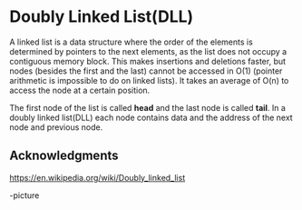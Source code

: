 # Doubly Linked List(DLL)

A linked list is a data structure where the order of the elements is determined by pointers to the next elements, as the list does not occupy a contiguous memory block.
This makes insertions and deletions faster, but nodes (besides the first and the last) cannot be accessed in O(1) (pointer arithmetic is impossible to do on linked lists).
It takes an average of O(n) to access the node at a certain position.

The first node of the list is called **head** and the last node is called **tail**.
In a doubly linked list(DLL) each node contains data and the address of the next node and previous node.



## Acknowledgments


https://en.wikipedia.org/wiki/Doubly_linked_list

-picture
